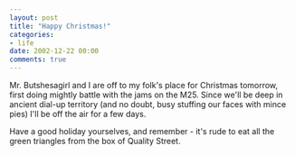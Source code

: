 ```yaml
---
layout: post
title: "Happy Christmas!"
categories:
- life
date: 2002-12-22 00:00
comments: true
---
```


<p>Mr. Butshesagirl and I are off to my folk's place for Christmas tomorrow, first doing mightly battle with the jams on the M25. Since we'll be deep in ancient dial-up territory (and no doubt, busy stuffing our faces with mince pies) I'll be off the air for a few days.</p>

<p>Have a good holiday yourselves, and remember - it's rude to eat all the green triangles from the box of Quality Street.</p>


